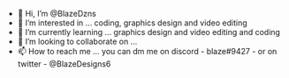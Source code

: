 - 👋 Hi, I’m @BlazeDzns
- 👀 I’m interested in ... coding, graphics design and video editing
- 🌱 I’m currently learning ... graphics design and video editing and coding 
- 💞️ I’m looking to collaborate on ... 
- 📫 How to reach me ... you can dm me on discord - blaze#9427 - or on twitter - @BlazeDesigns6

<!---
BlazeDzns/BlazeDzns is a ✨ special ✨ repository because its `README.md` (this file) appears on your GitHub profile.
You can click the Preview link to take a look at your changes.
--->
